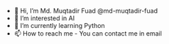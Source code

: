 - 👋 Hi, I’m Md. Muqtadir Fuad @md-muqtadir-fuad
- 👀 I’m interested in AI
- 🌱 I’m currently learning Python
- 📫 How to reach me - You can contact me in email 

<!--[![GitHub Streak](https://github-readme-streak-stats.herokuapp.com?user=md-muqtadir-fuad&theme=highcontrast&hide_border=true&date_format=M%20j%5B%2C%20Y%5D)](https://git.io/streak-stats)-->
<!---
md-muqtadir-fuad/md-muqtadir-fuad is a ✨ special ✨ repository because its `README.md` (this file) appears on your GitHub profile.
You can click the Preview link to take a look at your changes.
--->
